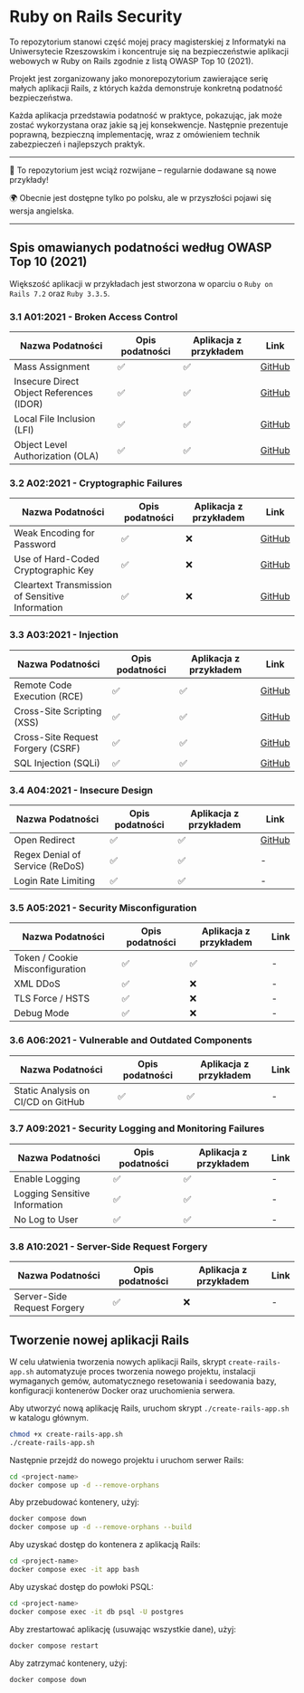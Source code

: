 # Ruby on Rails Security

To repozytorium stanowi część mojej pracy magisterskiej z Informatyki na Uniwersytecie Rzeszowskim i koncentruje się na bezpieczeństwie aplikacji webowych w Ruby on Rails zgodnie z listą OWASP Top 10 (2021).

Projekt jest zorganizowany jako monorepozytorium zawierające serię małych aplikacji Rails, z których każda demonstruje konkretną podatność bezpieczeństwa.

Każda aplikacja przedstawia podatność w praktyce, pokazując, jak może zostać wykorzystana oraz jakie są jej konsekwencje. Następnie prezentuje poprawną, bezpieczną implementację, wraz z omówieniem technik zabezpieczeń i najlepszych praktyk.

---

🚧 To repozytorium jest wciąż rozwijane – regularnie dodawane są nowe przykłady!

🌍 Obecnie jest dostępne tylko po polsku, ale w przyszłości pojawi się wersja angielska.

---

## Spis omawianych podatności według OWASP Top 10 (2021)

Większość aplikacji w przykładach jest stworzona w oparciu o `Ruby on Rails 7.2` oraz `Ruby 3.3.5`.

### 3.1 A01:2021 - Broken Access Control

| Nazwa Podatności | Opis podatności | Aplikacja z przykładem | Link |
| - | - | - | - |
| Mass Assignment | ✅ | ✅ | [GitHub](https://github.com/maciejb2k/ruby-on-rails-security/tree/main/mass-assignment) |
| Insecure Direct Object References (IDOR) | ✅ | ✅ | [GitHub](https://github.com/maciejb2k/ruby-on-rails-security/tree/main/insecure-direct-object-reference) |
| Local File Inclusion (LFI) | ✅ | ✅ | [GitHub](https://github.com/maciejb2k/ruby-on-rails-security/tree/main/local-file-inclusion) |
| Object Level Authorization (OLA) | ✅ | ✅ | [GitHub](https://github.com/maciejb2k/ruby-on-rails-security/tree/main/object-level-authorization) |

### 3.2 A02:2021 - Cryptographic Failures

| Nazwa Podatności | Opis podatności | Aplikacja z przykładem | Link |
| - | - | - | - |
| Weak Encoding for Password | ✅ | ❌ | [GitHub](https://github.com/maciejb2k/ruby-on-rails-security/tree/main/weak-encoding-for-password) |
| Use of Hard-Coded Cryptographic Key | ✅ | ❌ | [GitHub](https://github.com/maciejb2k/ruby-on-rails-security/tree/main/hard-coded-cryptographic-key) |
| Cleartext Transmission of Sensitive Information | ✅ | ❌ | [GitHub](https://github.com/maciejb2k/ruby-on-rails-security/tree/main/cleartext-transmission-of-sensitive-information) |

### 3.3 A03:2021 - Injection

| Nazwa Podatności | Opis podatności | Aplikacja z przykładem | Link |
| - | - | - | - |
| Remote Code Execution (RCE) | ✅ | ✅ | [GitHub](https://github.com/maciejb2k/ruby-on-rails-security/tree/main/remote-code-execution) |
| Cross-Site Scripting (XSS) | ✅ | ✅ | [GitHub](https://github.com/maciejb2k/ruby-on-rails-security/tree/main/cross-site-scripting) |
| Cross-Site Request Forgery (CSRF) | ✅ | ✅ | [GitHub](https://github.com/maciejb2k/ruby-on-rails-security/tree/main/cross-site-request-forgery) |
| SQL Injection (SQLi) | ✅ | ✅ | [GitHub](https://github.com/maciejb2k/ruby-on-rails-security/tree/main/sql-injection) |

### 3.4 A04:2021 - Insecure Design

| Nazwa Podatności | Opis podatności | Aplikacja z przykładem | Link |
| - | - | - | - |
| Open Redirect | ✅ | ✅ | [GitHub](https://github.com/maciejb2k/ruby-on-rails-security/tree/main/open-redirect) |
| Regex Denial of Service (ReDoS) | ✅ | ✅ | - |
| Login Rate Limiting | ✅ | ✅ | - |

### 3.5 A05:2021 - Security Misconfiguration

| Nazwa Podatności | Opis podatności | Aplikacja z przykładem | Link |
| - | - | - | - |
| Token / Cookie Misconfiguration | ✅ | ✅ | - |
| XML DDoS | ✅ | ❌ | - |
| TLS Force / HSTS | ✅ | ❌ | - |
| Debug Mode | ✅ | ❌ | - |

### 3.6 A06:2021 - Vulnerable and Outdated Components

| Nazwa Podatności | Opis podatności | Aplikacja z przykładem | Link |
| - | - | - | - |
| Static Analysis on CI/CD on GitHub | ✅ | ✅ | - |

### 3.7 A09:2021 - Security Logging and Monitoring Failures

| Nazwa Podatności | Opis podatności | Aplikacja z przykładem | Link |
| - | - | - | - |
| Enable Logging | ✅ | ✅ | - |
| Logging Sensitive Information | ✅ | ✅ | - |
| No Log to User | ✅ | ✅ | - |

### 3.8 A10:2021 - Server-Side Request Forgery

| Nazwa Podatności | Opis podatności | Aplikacja z przykładem | Link |
| - | - | - | - |
| Server-Side Request Forgery | ✅ | ❌ | - |

## Tworzenie nowej aplikacji Rails

W celu ułatwienia tworzenia nowych aplikacji Rails, skrypt `create-rails-app.sh` automatyzuje proces tworzenia nowego projektu, instalacji wymaganych gemów, automatycznego resetowania i seedowania bazy, konfiguracji kontenerów Docker oraz uruchomienia serwera.

Aby utworzyć nową aplikację Rails, uruchom skrypt `./create-rails-app.sh` w katalogu głównym.
```bash
chmod +x create-rails-app.sh
./create-rails-app.sh
```

Następnie przejdź do nowego projektu i uruchom serwer Rails:
```bash
cd <project-name>
docker compose up -d --remove-orphans
```

Aby przebudować kontenery, użyj:
```bash
docker compose down
docker compose up -d --remove-orphans --build
```

Aby uzyskać dostęp do kontenera z aplikacją Rails:
```bash
cd <project-name>
docker compose exec -it app bash
```

Aby uzyskać dostęp do powłoki PSQL:
```bash
cd <project-name>
docker compose exec -it db psql -U postgres
```

Aby zrestartować aplikację (usuwając wszystkie dane), użyj:
```bash
docker compose restart
```

Aby zatrzymać kontenery, użyj:
```bash
docker compose down
```
